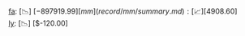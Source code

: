 [fa](record/fa/summary.md): [📉] [$-897919.99]  
[mm](record/mm/summary.md): [📈] [$4908.60]  
[ly](record/ly/summary.md): [📉] [$-120.00]  
